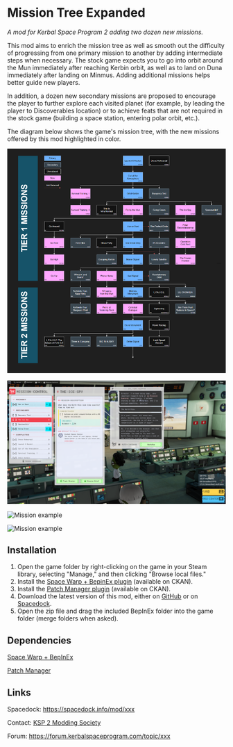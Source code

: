 # Mission Tree Expanded
_A mod for Kerbal Space Program 2 adding two dozen new missions._

This mod aims to enrich the mission tree as well as smooth out the difficulty of progressing from one primary mission to another by adding intermediate steps when necessary. The stock game expects you to go into orbit around the Mun immediately after reaching Kerbin orbit, as well as to land on Duna immediately after landing on Minmus. Adding additional missions helps better guide new players.

In addition, a dozen new secondary missions are proposed to encourage the player to further explore each visited planet (for example, by leading the player to Discoverables location) or to achieve feats that are not required in the stock game (building a space station, entering polar orbit, etc.).

The diagram below shows the game's mission tree, with the new missions offered by this mod highlighted in color.

![KSP2 Mission Tree](https://github.com/pasalvetti/MissionTreeExpanded/blob/main/Communication/Promo02.png?raw=true)

![Mission example](https://github.com/pasalvetti/MissionTreeExpanded/blob/main/Communication/Promo03.png?raw=true)

![Mission example](https://github.com/pasalvetti/MissionTreeExpanded/blob/main/Communication/Promo01.png?raw=true)

![Mission example](https://github.com/pasalvetti/MissionTreeExpanded/blob/main/Communication/Promo04.png?raw=true)

## Installation
1. Open the game folder by right-clicking on the game in your Steam library, selecting "Manage," and then clicking "Browse local files."
2. Install the [Space Warp + BepinEx plugin](https://spacedock.info/mod/3277/Space%20Warp%20+%20BepInEx) (available on CKAN).
3. Install the [Patch Manager plugin](https://spacedock.info/mod/3482/Patch%20Manager) (available on CKAN).
4. Download the latest version of this mod, either on [GitHub](https://github.com/pasalvetti/MissionTreeExpanded/releases) or on [Spacedock](https://spacedock.info/mod/xxx).
5. Open the zip file and drag the included BepInEx folder into the game folder (merge folders when asked).

## Dependencies
[Space Warp + BepInEx](https://spacedock.info/mod/3277/Space%20Warp%20+%20BepInEx)

[Patch Manager](https://spacedock.info/mod/3482/Patch%20Manager)

## Links
Spacedock: https://spacedock.info/mod/xxx

Contact: [KSP 2 Modding Society](https://discord.com/channels/xxx)

Forum: https://forum.kerbalspaceprogram.com/topic/xxx
